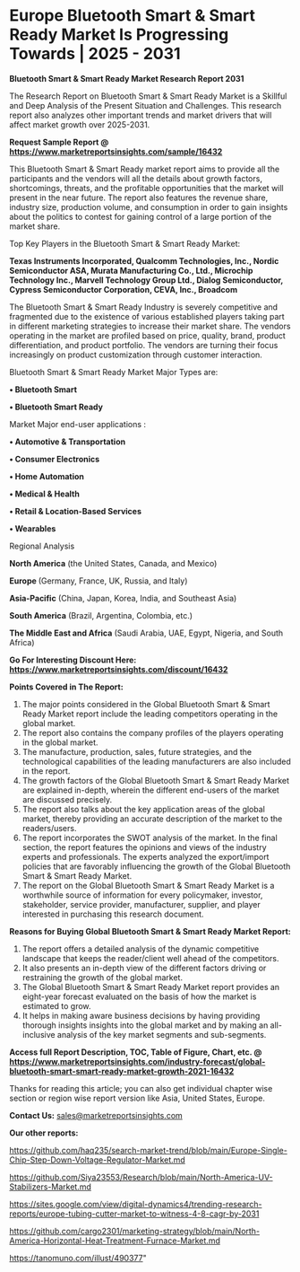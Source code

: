 # Europe Bluetooth Smart & Smart Ready Market Is Progressing Towards | 2025 - 2031

<strong>Bluetooth Smart & Smart Ready Market Research Report 2031</strong>

The Research Report on Bluetooth Smart & Smart Ready Market is a Skillful and Deep Analysis of the Present Situation and Challenges. This research report also analyzes other important trends and market drivers that will affect market growth over 2025-2031.

<strong>Request Sample Report @ <a href=https://www.marketreportsinsights.com/sample/16432>https://www.marketreportsinsights.com/sample/16432</a></strong>

This Bluetooth Smart & Smart Ready market report aims to provide all the participants and the vendors will all the details about growth factors, shortcomings, threats, and the profitable opportunities that the market will present in the near future. The report also features the revenue share, industry size, production volume, and consumption in order to gain insights about the politics to contest for gaining control of a large portion of the market share.

Top Key Players in the Bluetooth Smart & Smart Ready Market:

<strong>Texas Instruments Incorporated, Qualcomm Technologies, Inc., Nordic Semiconductor ASA, Murata Manufacturing Co., Ltd., Microchip Technology Inc., Marvell Technology Group Ltd., Dialog Semiconductor, Cypress Semiconductor Corporation, CEVA, Inc., Broadcom</strong>

The Bluetooth Smart & Smart Ready Industry is severely competitive and fragmented due to the existence of various established players taking part in different marketing strategies to increase their market share. The vendors operating in the market are profiled based on price, quality, brand, product differentiation, and product portfolio. The vendors are turning their focus increasingly on product customization through customer interaction.

Bluetooth Smart & Smart Ready Market Major Types are:

<strong>• Bluetooth Smart

• Bluetooth Smart Ready</strong>

Market Major end-user applications :

<strong>• Automotive & Transportation

• Consumer Electronics

• Home Automation

• Medical & Health

• Retail & Location-Based Services

• Wearables</strong>

Regional Analysis

</u><strong><b>North America</b></strong> (the United States, Canada, and Mexico)

<strong><b>Europe </b></strong>(Germany, France, UK, Russia, and Italy)

<strong><b>Asia-Pacific</b></strong> (China, Japan, Korea, India, and Southeast Asia)

<strong><b>South America</b></strong> (Brazil, Argentina, Colombia, etc.)

<strong><b>The Middle East and Africa</b></strong> (Saudi Arabia, UAE, Egypt, Nigeria, and South Africa)

<strong>Go For Interesting Discount Here: <a href=https://www.marketreportsinsights.com/discount/16432>https://www.marketreportsinsights.com/discount/16432</a></strong>

<strong>Points Covered in The Report:</strong>
<ol>
  <li>The major points considered in the Global Bluetooth Smart & Smart Ready Market report include the leading competitors operating in the global market.</li>
  <li>The report also contains the company profiles of the players operating in the global market.</li>
  <li>The manufacture, production, sales, future strategies, and the technological capabilities of the leading manufacturers are also included in the report.</li>
  <li>The growth factors of the Global Bluetooth Smart & Smart Ready Market are explained in-depth, wherein the different end-users of the market are discussed precisely.</li>
  <li>The report also talks about the key application areas of the global market, thereby providing an accurate description of the market to the readers/users.</li>
  <li>The report incorporates the SWOT analysis of the market. In the final section, the report features the opinions and views of the industry experts and professionals. The experts analyzed the export/import policies that are favorably influencing the growth of the Global Bluetooth Smart & Smart Ready Market.</li>
  <li>The report on the Global Bluetooth Smart & Smart Ready Market is a worthwhile source of information for every policymaker, investor, stakeholder, service provider, manufacturer, supplier, and player interested in purchasing this research document.</li>
</ol>
<strong>Reasons for Buying Global Bluetooth Smart & Smart Ready Market Report:</strong>

<ol>
  <li>The report offers a detailed analysis of the dynamic competitive landscape that keeps the reader/client well ahead of the competitors.</li>
  <li>It also presents an in-depth view of the different factors driving or restraining the growth of the global market.</li>
  <li>The Global Bluetooth Smart & Smart Ready Market report provides an eight-year forecast evaluated on the basis of how the market is estimated to grow.</li>
  <li>It helps in making aware business decisions by having providing thorough insights insights into the global market and by making an all-inclusive analysis of the key market segments and sub-segments.</li>
</ol>
<strong>Access full Report Description, TOC, Table of Figure, Chart, etc. @ <a href=https://www.marketreportsinsights.com/industry-forecast/global-bluetooth-smart-smart-ready-market-growth-2021-16432>https://www.marketreportsinsights.com/industry-forecast/global-bluetooth-smart-smart-ready-market-growth-2021-16432</a></strong>


Thanks for reading this article; you can also get individual chapter wise section or region wise report version like Asia, United States, Europe.

<strong>Contact Us:</strong>
sales@marketreportsinsights.com

<strong>Our other reports:</strong>

<a href=https://github.com/haq235/search-market-trend/blob/main/Europe-Single-Chip-Step-Down-Voltage-Regulator-Market.md>https://github.com/haq235/search-market-trend/blob/main/Europe-Single-Chip-Step-Down-Voltage-Regulator-Market.md</a>

<a href=https://github.com/Siya23553/Research/blob/main/North-America-UV-Stabilizers-Market.md>https://github.com/Siya23553/Research/blob/main/North-America-UV-Stabilizers-Market.md</a>

<a href=https://sites.google.com/view/digital-dynamics4/trending-research-reports/europe-tubing-cutter-market-to-witness-4-8-cagr-by-2031>https://sites.google.com/view/digital-dynamics4/trending-research-reports/europe-tubing-cutter-market-to-witness-4-8-cagr-by-2031</a>

<a href=https://github.com/cargo2301/marketing-strategy/blob/main/North-America-Horizontal-Heat-Treatment-Furnace-Market.md>https://github.com/cargo2301/marketing-strategy/blob/main/North-America-Horizontal-Heat-Treatment-Furnace-Market.md</a>

<a href=https://tanomuno.com/illust/490377>https://tanomuno.com/illust/490377</a>"
